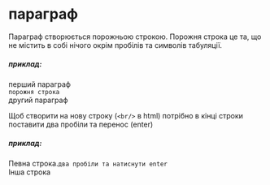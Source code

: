 # параграф  
Параграф створюється порожньою строкою. Порожня строка це та, що не містить в собі нічого окрім пробілів та символів табуляції.

##### приклад:
перший параграф  
`порожня строка`  
другий параграф  


Щоб створити  на нову строку (`<br/>` в html) потрібно в кінці строки поставити два пробіли та перенос (enter)

##### приклад:  
Певна строка.`два пробіли та натиснути enter`  
Інша строка
